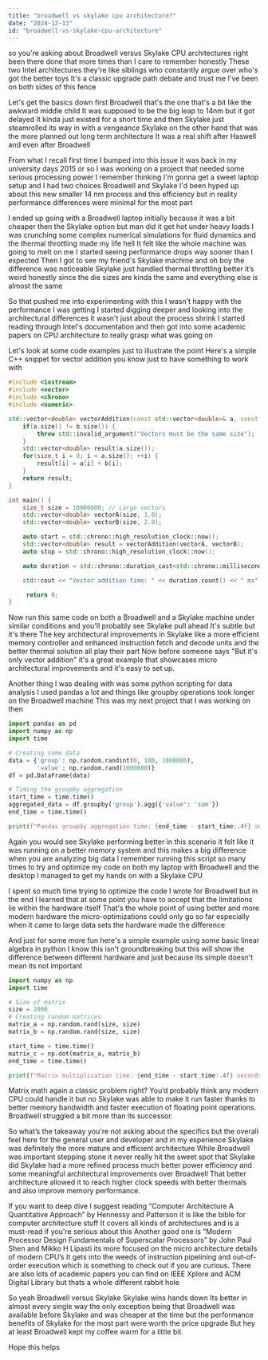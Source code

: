 ```yaml
---
title: "broadwell vs skylake cpu architecture?"
date: "2024-12-13"
id: "broadwell-vs-skylake-cpu-architecture"
---
```


 so you're asking about Broadwell versus Skylake CPU architectures right been there done that more times than I care to remember honestly These two Intel architectures they're like siblings who constantly argue over who's got the better toys It's a classic upgrade path debate and trust me I've been on both sides of this fence

Let's get the basics down first Broadwell that's the one that's a bit like the awkward middle child It was supposed to be the big leap to 14nm but it got delayed It kinda just existed for a short time and then Skylake just steamrolled its way in with a vengeance Skylake on the other hand that was the more planned out long term architecture It was a real shift after Haswell and even after Broadwell

From what I recall first time I bumped into this issue it was back in my university days 2015 or so I was working on a project that needed some serious processing power I remember thinking I'm gonna get a sweet laptop setup and I had two choices Broadwell and Skylake I'd been hyped up about this new smaller 14 nm process and this efficiency but in reality performance differences were minimal for the most part

I ended up going with a Broadwell laptop initially because it was a bit cheaper then the Skylake option but man did it get hot under heavy loads I was crunching some complex numerical simulations for fluid dynamics and the thermal throttling made my life hell It felt like the whole machine was going to melt on me I started seeing performance drops way sooner than I expected Then I got to see my friend's Skylake machine and oh boy the difference was noticeable Skylake just handled thermal throttling better it’s weird honestly since the die sizes are kinda the same and everything else is almost the same

So that pushed me into experimenting with this I wasn't happy with the performance I was getting I started digging deeper and looking into the architectural differences it wasn't just about the process shrink I started reading through Intel's documentation and then got into some academic papers on CPU architecture to really grasp what was going on

Let's look at some code examples just to illustrate the point Here's a simple C++ snippet for vector addition you know just to have something to work with

```cpp
#include <iostream>
#include <vector>
#include <chrono>
#include <numeric>

std::vector<double> vectorAddition(const std::vector<double>& a, const std::vector<double>& b) {
    if(a.size() != b.size()) {
        throw std::invalid_argument("Vectors must be the same size");
    }
    std::vector<double> result(a.size());
    for(size_t i = 0; i < a.size(); ++i) {
        result[i] = a[i] + b[i];
    }
    return result;
}

int main() {
    size_t size = 10000000; // Large vectors
    std::vector<double> vectorA(size, 1.0);
    std::vector<double> vectorB(size, 2.0);

    auto start = std::chrono::high_resolution_clock::now();
    std::vector<double> result = vectorAddition(vectorA, vectorB);
    auto stop = std::chrono::high_resolution_clock::now();

    auto duration = std::chrono::duration_cast<std::chrono::milliseconds>(stop - start);

    std::cout << "Vector addition time: " << duration.count() << " ms" << std::endl;

     return 0;
}
```

Now run this same code on both a Broadwell and a Skylake machine under similar conditions and you'll probably see Skylake pull ahead It's subtle but it's there The key architectural improvements in Skylake like a more efficient memory controller and enhanced instruction fetch and decode units and the better thermal solution all play their part Now before someone says "But it's only vector addition" it's a great example that showcases micro architectural improvements and it's easy to set up.

Another thing I was dealing with was some python scripting for data analysis I used pandas a lot and things like groupby operations took longer on the Broadwell machine This was my next project that I was working on then

```python
import pandas as pd
import numpy as np
import time

# Creating some data
data = {'group': np.random.randint(0, 100, 1000000),
        'value': np.random.rand(1000000)}
df = pd.DataFrame(data)

# Timing the groupby aggregation
start_time = time.time()
aggregated_data = df.groupby('group').agg({'value': 'sum'})
end_time = time.time()

print(f"Pandas groupby aggregation time: {end_time - start_time:.4f} seconds")
```

Again you would see Skylake performing better in this scenario it felt like it was running on a better memory system and this makes a big difference when you are analyzing big data I remember running this script so many times to try and optimize my code on both my laptop with Broadwell and the desktop I managed to get my hands on with a Skylake CPU

I spent so much time trying to optimize the code I wrote for Broadwell but in the end I learned that at some point you have to accept that the limitations lie within the hardware itself That's the whole point of using better and more modern hardware the micro-optimizations could only go so far especially when it came to large data sets the hardware made the difference

And just for some more fun here's a simple example using some basic linear algebra in python I know this isn't groundbreaking but this will show the difference between different hardware and just because its simple doesn't mean its not important

```python
import numpy as np
import time

# Size of matrix
size = 2000
# Creating random matrices
matrix_a = np.random.rand(size, size)
matrix_b = np.random.rand(size, size)

start_time = time.time()
matrix_c = np.dot(matrix_a, matrix_b)
end_time = time.time()

print(f"Matrix multiplication time: {end_time - start_time:.4f} seconds")
```
Matrix math again a classic problem right? You’d probably think any modern CPU could handle it but no Skylake was able to make it run faster thanks to better memory bandwidth and faster execution of floating point operations. Broadwell struggled a bit more than its successor.

So what’s the takeaway you're not asking about the specifics but the overall feel here for the general user and developer and in my experience Skylake was definitely the more mature and efficient architecture While Broadwell was important stepping stone it never really hit the sweet spot that Skylake did Skylake had a more refined process much better power efficiency and some meaningful architectural improvements over Broadwell That better architecture allowed it to reach higher clock speeds with better thermals and also improve memory performance.

If you want to deep dive I suggest reading “Computer Architecture A Quantitative Approach” by Hennessy and Patterson it is like the bible for computer architecture stuff It covers all kinds of architectures and is a must-read if you're serious about this Another good one is “Modern Processor Design Fundamentals of Superscalar Processors” by John Paul Shen and Mikko H Lipasti its more focused on the micro architecture details of modern CPU’s It gets into the weeds of instruction pipelining and out-of-order execution which is something to check out if you are curious. There are also lots of academic papers you can find on IEEE Xplore and ACM Digital Library but thats a whole different rabbit hole

So yeah Broadwell versus Skylake Skylake wins hands down Its better in almost every single way the only exception being that Broadwell was available before Skylake and was cheaper at the time but the performance benefits of Skylake for the most part were worth the price upgrade But hey at least Broadwell kept my coffee warm for a little bit.

Hope this helps
